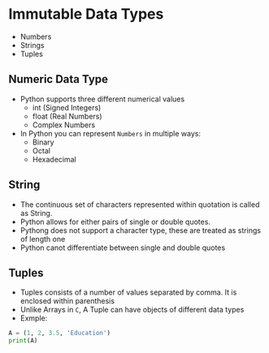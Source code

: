 # Immutable Data Types

- Numbers
- Strings
- Tuples

## Numeric Data Type

- Python supports three different numerical values
  - int (Signed Integers)
  - float (Real Numbers)
  - Complex Numbers
- In Python you can represent `Numbers` in multiple ways:
  - Binary
  - Octal
  - Hexadecimal

## String

- The continuous set of characters represented within quotation is called as String.
- Python allows for either pairs of single or double quotes.
- Pythong does not support a character type, these are treated as strings of length one
- Python canot differentiate between single and double quotes

## Tuples

- Tuples consists of a number of values separated by comma. It is enclosed within parenthesis
- Unlike Arrays in `C`, A Tuple can have objects of different data types
- Exmple:

```python
A = (1, 2, 3.5, 'Education')
print(A)
```
